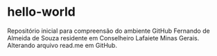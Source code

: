 # hello-world
Repositório inicial para compreensão do ambiente GitHub
Fernando de Almeida de Souza residente em Conselheiro Lafaiete Minas Gerais. Alterando arquivo read.me em GitHub.
